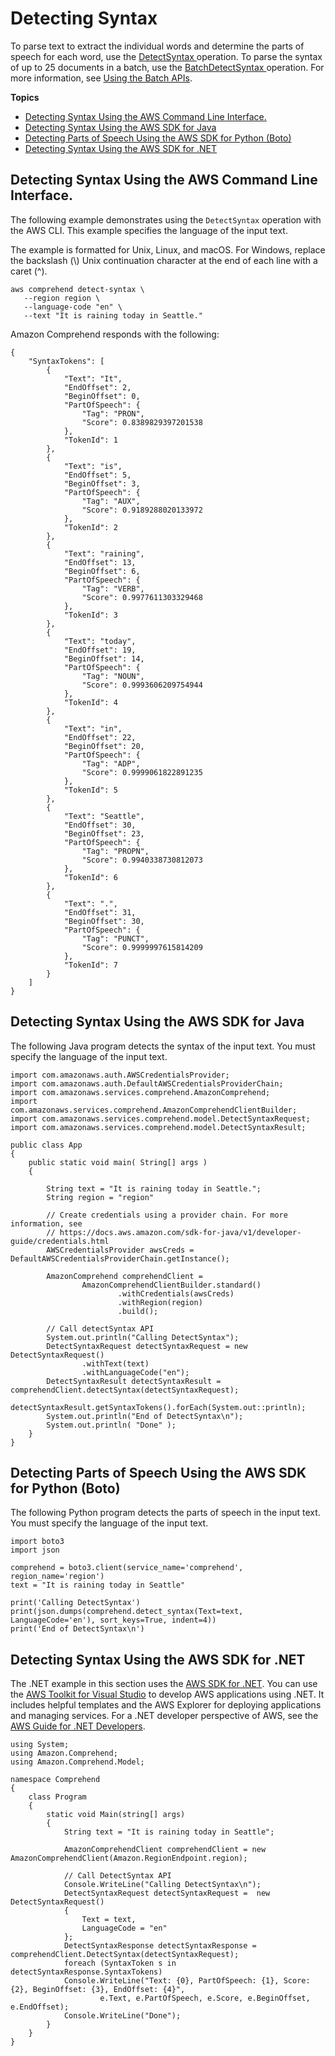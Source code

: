 # Detecting Syntax<a name="get-started-api-syntax"></a>

To parse text to extract the individual words and determine the parts of speech for each word, use the [ DetectSyntax ](API_DetectSyntax.md) operation\. To parse the syntax of up to 25 documents in a batch, use the [ BatchDetectSyntax ](API_BatchDetectSyntax.md) operation\. For more information, see [Using the Batch APIs](get-started-batch.md)\.

**Topics**
+ [Detecting Syntax Using the AWS Command Line Interface\.](#get-started-api-syntax-cli)
+ [Detecting Syntax Using the AWS SDK for Java](#get-started-api-syntax-java)
+ [Detecting Parts of Speech Using the AWS SDK for Python \(Boto\)](#get-started-api-pos-python)
+ [Detecting Syntax Using the AWS SDK for \.NET](#get-started-api-syntax-c-sharp)

## Detecting Syntax Using the AWS Command Line Interface\.<a name="get-started-api-syntax-cli"></a>

The following example demonstrates using the `DetectSyntax` operation with the AWS CLI\. This example specifies the language of the input text\. 

The example is formatted for Unix, Linux, and macOS\. For Windows, replace the backslash \(\\\) Unix continuation character at the end of each line with a caret \(^\)\. 

```
aws comprehend detect-syntax \
   --region region \
   --language-code "en" \
   --text "It is raining today in Seattle."
```

Amazon Comprehend responds with the following:

```
{
    "SyntaxTokens": [
        {
            "Text": "It", 
            "EndOffset": 2, 
            "BeginOffset": 0, 
            "PartOfSpeech": {
                "Tag": "PRON", 
                "Score": 0.8389829397201538
            }, 
            "TokenId": 1
        }, 
        {
            "Text": "is", 
            "EndOffset": 5, 
            "BeginOffset": 3, 
            "PartOfSpeech": {
                "Tag": "AUX", 
                "Score": 0.9189288020133972
            }, 
            "TokenId": 2
        }, 
        {
            "Text": "raining", 
            "EndOffset": 13, 
            "BeginOffset": 6, 
            "PartOfSpeech": {
                "Tag": "VERB", 
                "Score": 0.9977611303329468
            }, 
            "TokenId": 3
        }, 
        {
            "Text": "today", 
            "EndOffset": 19, 
            "BeginOffset": 14, 
            "PartOfSpeech": {
                "Tag": "NOUN", 
                "Score": 0.9993606209754944
            }, 
            "TokenId": 4
        }, 
        {
            "Text": "in", 
            "EndOffset": 22, 
            "BeginOffset": 20, 
            "PartOfSpeech": {
                "Tag": "ADP", 
                "Score": 0.9999061822891235
            }, 
            "TokenId": 5
        }, 
        {
            "Text": "Seattle", 
            "EndOffset": 30, 
            "BeginOffset": 23, 
            "PartOfSpeech": {
                "Tag": "PROPN", 
                "Score": 0.9940338730812073
            }, 
            "TokenId": 6
        }, 
        {
            "Text": ".", 
            "EndOffset": 31, 
            "BeginOffset": 30, 
            "PartOfSpeech": {
                "Tag": "PUNCT", 
                "Score": 0.9999997615814209
            }, 
            "TokenId": 7
        }
    ]
}
```

## Detecting Syntax Using the AWS SDK for Java<a name="get-started-api-syntax-java"></a>

The following Java program detects the syntax of the input text\. You must specify the language of the input text\.

```
import com.amazonaws.auth.AWSCredentialsProvider;
import com.amazonaws.auth.DefaultAWSCredentialsProviderChain;
import com.amazonaws.services.comprehend.AmazonComprehend;
import com.amazonaws.services.comprehend.AmazonComprehendClientBuilder;
import com.amazonaws.services.comprehend.model.DetectSyntaxRequest;
import com.amazonaws.services.comprehend.model.DetectSyntaxResult;
 
public class App
{
	public static void main( String[] args )
	{
 
		String text = "It is raining today in Seattle.";
		String region = "region"
 
		// Create credentials using a provider chain. For more information, see
		// https://docs.aws.amazon.com/sdk-for-java/v1/developer-guide/credentials.html
		AWSCredentialsProvider awsCreds = DefaultAWSCredentialsProviderChain.getInstance();
 
		AmazonComprehend comprehendClient =
				AmazonComprehendClientBuilder.standard()
						.withCredentials(awsCreds)
						.withRegion(region)
						.build();
 
		// Call detectSyntax API
		System.out.println("Calling DetectSyntax");
		DetectSyntaxRequest detectSyntaxRequest = new DetectSyntaxRequest()
				.withText(text)
				.withLanguageCode("en");
		DetectSyntaxResult detectSyntaxResult = comprehendClient.detectSyntax(detectSyntaxRequest);
		detectSyntaxResult.getSyntaxTokens().forEach(System.out::println);
		System.out.println("End of DetectSyntax\n");
		System.out.println( "Done" );
	}
}
```

## Detecting Parts of Speech Using the AWS SDK for Python \(Boto\)<a name="get-started-api-pos-python"></a>

The following Python program detects the parts of speech in the input text\. You must specify the language of the input text\.

```
import boto3
import json
 
comprehend = boto3.client(service_name='comprehend', region_name='region')
text = "It is raining today in Seattle"
 
print('Calling DetectSyntax')
print(json.dumps(comprehend.detect_syntax(Text=text, LanguageCode='en'), sort_keys=True, indent=4))
print('End of DetectSyntax\n')
```

## Detecting Syntax Using the AWS SDK for \.NET<a name="get-started-api-syntax-c-sharp"></a>

The \.NET example in this section uses the [AWS SDK for \.NET](https://docs.aws.amazon.com/sdk-for-net/latest/developer-guide/welcome.html)\. You can use the [AWS Toolkit for Visual Studio](https://docs.aws.amazon.com/AWSToolkitVS/latest/UserGuide/welcome.html) to develop AWS applications using \.NET\. It includes helpful templates and the AWS Explorer for deploying applications and managing services\. For a \.NET developer perspective of AWS, see the [AWS Guide for \.NET Developers](https://docs.aws.amazon.com/sdk-for-net/latest/developer-guide/welcome.html)\. 

```
using System;
using Amazon.Comprehend;
using Amazon.Comprehend.Model;
 
namespace Comprehend
{
	class Program
	{
		static void Main(string[] args)
		{
			String text = "It is raining today in Seattle";
 
			AmazonComprehendClient comprehendClient = new AmazonComprehendClient(Amazon.RegionEndpoint.region);
 
			// Call DetectSyntax API
			Console.WriteLine("Calling DetectSyntax\n");
			DetectSyntaxRequest detectSyntaxRequest =  new DetectSyntaxRequest()
			{
				Text = text,
				LanguageCode = "en"
			};
			DetectSyntaxResponse detectSyntaxResponse = comprehendClient.DetectSyntax(detectSyntaxRequest);
			foreach (SyntaxToken s in detectSyntaxResponse.SyntaxTokens)
			Console.WriteLine("Text: {0}, PartOfSpeech: {1}, Score: {2}, BeginOffset: {3}, EndOffset: {4}",
					e.Text, e.PartOfSpeech, e.Score, e.BeginOffset, e.EndOffset);
			Console.WriteLine("Done");
		}
	}
}
```
